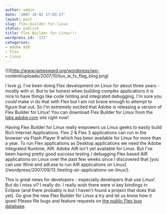 ```yaml
---
author: admin
date: '2007-10-02 17:03:27'
layout: post
slug: flex-builder-for-linux
status: publish
title: Flex Builder for Linux!!!
wordpress_id: '172'
categories:
- Adobe AIR
- Flex
- Linux
---
```


![](http://www.jamesward.org/wordpress/wp-
content/uploads/2007/10/tux_w_fx_flag_blog.png)

I love [vi](http://en.wikipedia.org/wiki/Vi). I've been doing Flex development
on Linux for about three years - mostly with vi. But to be honest when
building complex applications it is nice to have things like code hinting and
integrated debugging. I'm sure you *could* make vi do that with Flex but I am
not brave enough to attempt to figure that out. So I'm extremely excited that
Adobe is releasing a version of Flex Builder for Linux! You can download Flex
Builder for Linux from the
[labs.adobe.com](http://labs.adobe.com/technologies/flex/flexbuilder_linux/)
site right now!

Having Flex Builder for Linux really empowers us Linux geeks to easily build
Rich Internet Applications. Flex 2 & Flex 3 applications can run in the
browser via Flash Player 9 which has been available for Linux for more than a
year. To run Flex applications as Desktop applications we need the Adobe
Integrated Runtime, AIR. Adobe AIR isn't yet available for Linux. But I've
been having pretty good success testing / debugging Flex based AIR
applications on Linux over the past few weeks since I discovered that [you can
use Wine and adl.exe to run AIR applications on Linux](/wordpress/2007/09/13
/testing-air-applications-on-linux/).

This is great news for developers - especially developers that use Linux! But
do I miss vi? I really do. I really wish there were vi key bindings in Eclipse
(and there probably is but I haven't found a project that does that yet). Go
give the new Flex Builder for Linux a try and let us know how it goes! Please
file bugs and feature requests on [the public Flex bug
database](http://bugs.adobe.com/flex).

